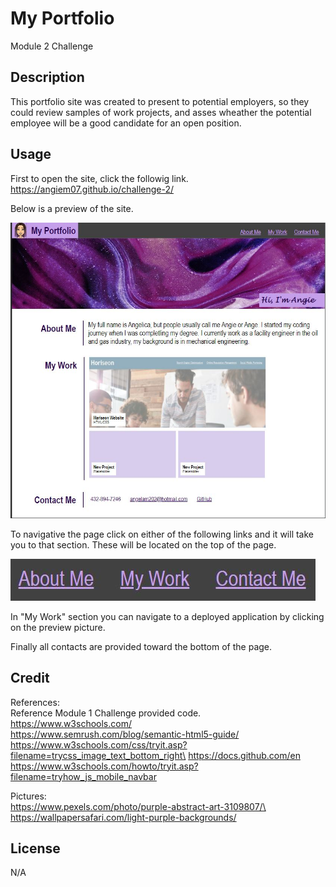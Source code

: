 # My Portfolio
Module 2 Challenge

## Description
This portfolio site was created to present to potential employers, so they could review samples of work projects, and asses wheather the potential employee will be a good candidate for an open position.

## Usage
First to open the site, click the followig link.\
https://angiem07.github.io/challenge-2/

Below is a preview of the site.

![alt text](./assets/images/site-ss.JPG)



To navigative the page click on either of the following links and it will take you to that section. These will be located on the top of the page.

![alt text](./assets/images/nav-menu-ss.JPG)

In "My Work" section you can navigate to a deployed application by clicking on the preview picture.

Finally all contacts are provided toward the bottom of the page.

## Credit
References:\
Reference Module 1 Challenge provided code.\
https://www.w3schools.com/ \
https://www.semrush.com/blog/semantic-html5-guide/ \
https://www.w3schools.com/css/tryit.asp?filename=trycss_image_text_bottom_right\
https://docs.github.com/en
https://www.w3schools.com/howto/tryit.asp?filename=tryhow_js_mobile_navbar

Pictures:\
https://www.pexels.com/photo/purple-abstract-art-3109807/\
https://wallpapersafari.com/light-purple-backgrounds/

## License
N/A